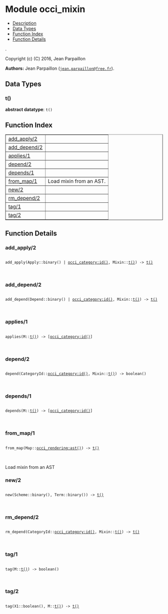 

# Module occi_mixin #
* [Description](#description)
* [Data Types](#types)
* [Function Index](#index)
* [Function Details](#functions)

.

Copyright (c) (C) 2016, Jean Parpaillon

__Authors:__ Jean Parpaillon ([`jean.parpaillon@free.fr`](mailto:jean.parpaillon@free.fr)).

<a name="types"></a>

## Data Types ##




### <a name="type-t">t()</a> ###


__abstract datatype__: `t()`

<a name="index"></a>

## Function Index ##


<table width="100%" border="1" cellspacing="0" cellpadding="2" summary="function index"><tr><td valign="top"><a href="#add_apply-2">add_apply/2</a></td><td></td></tr><tr><td valign="top"><a href="#add_depend-2">add_depend/2</a></td><td></td></tr><tr><td valign="top"><a href="#applies-1">applies/1</a></td><td></td></tr><tr><td valign="top"><a href="#depend-2">depend/2</a></td><td></td></tr><tr><td valign="top"><a href="#depends-1">depends/1</a></td><td></td></tr><tr><td valign="top"><a href="#from_map-1">from_map/1</a></td><td>Load mixin from an AST.</td></tr><tr><td valign="top"><a href="#new-2">new/2</a></td><td></td></tr><tr><td valign="top"><a href="#rm_depend-2">rm_depend/2</a></td><td></td></tr><tr><td valign="top"><a href="#tag-1">tag/1</a></td><td></td></tr><tr><td valign="top"><a href="#tag-2">tag/2</a></td><td></td></tr></table>


<a name="functions"></a>

## Function Details ##

<a name="add_apply-2"></a>

### add_apply/2 ###

<pre><code>
add_apply(Apply::binary() | <a href="occi_category.md#type-id">occi_category:id()</a>, Mixin::<a href="#type-t">t()</a>) -&gt; <a href="#type-t">t()</a>
</code></pre>
<br />

<a name="add_depend-2"></a>

### add_depend/2 ###

<pre><code>
add_depend(Depend::binary() | <a href="occi_category.md#type-id">occi_category:id()</a>, Mixin::<a href="#type-t">t()</a>) -&gt; <a href="#type-t">t()</a>
</code></pre>
<br />

<a name="applies-1"></a>

### applies/1 ###

<pre><code>
applies(M::<a href="#type-t">t()</a>) -&gt; [<a href="occi_category.md#type-id">occi_category:id()</a>]
</code></pre>
<br />

<a name="depend-2"></a>

### depend/2 ###

<pre><code>
depend(CategoryId::<a href="occi_category.md#type-id">occi_category:id()</a>, Mixin::<a href="#type-t">t()</a>) -&gt; boolean()
</code></pre>
<br />

<a name="depends-1"></a>

### depends/1 ###

<pre><code>
depends(M::<a href="#type-t">t()</a>) -&gt; [<a href="occi_category.md#type-id">occi_category:id()</a>]
</code></pre>
<br />

<a name="from_map-1"></a>

### from_map/1 ###

<pre><code>
from_map(Map::<a href="occi_rendering.md#type-ast">occi_rendering:ast()</a>) -&gt; <a href="#type-t">t()</a>
</code></pre>
<br />

Load mixin from an AST

<a name="new-2"></a>

### new/2 ###

<pre><code>
new(Scheme::binary(), Term::binary()) -&gt; <a href="#type-t">t()</a>
</code></pre>
<br />

<a name="rm_depend-2"></a>

### rm_depend/2 ###

<pre><code>
rm_depend(CategoryId::<a href="occi_category.md#type-id">occi_category:id()</a>, Mixin::<a href="#type-t">t()</a>) -&gt; <a href="#type-t">t()</a>
</code></pre>
<br />

<a name="tag-1"></a>

### tag/1 ###

<pre><code>
tag(M::<a href="#type-t">t()</a>) -&gt; boolean()
</code></pre>
<br />

<a name="tag-2"></a>

### tag/2 ###

<pre><code>
tag(X1::boolean(), M::<a href="#type-t">t()</a>) -&gt; <a href="#type-t">t()</a>
</code></pre>
<br />

